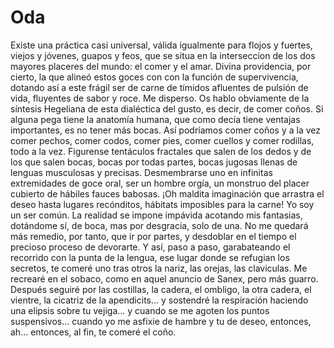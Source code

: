 Oda
===

Existe una práctica casi universal, válida igualmente para flojos y
fuertes, viejos y jóvenes, guapos y feos, que se situa en la
interseccion de los dos mayores placeres del mundo: el comer y el
amar. Divina providencia, por cierto, la que alineó estos goces con
con la función de supervivencia, dotando así a este frágil ser de
carne de tímidos afluentes de pulsión de vida, fluyentes de sabor y
roce. Me disperso. Os hablo obviamente de la síntesis Hegeliana de
esta dialéctica del gusto, es decir, de comer coños. Si alguna pega
tiene la anatomía humana, que como decía tiene ventajas importantes,
es no tener más bocas. Así podríamos comer coños y a la vez comer
pechos, comer codos, comer pies, comer cuellos y comer rodillas, todo
a la vez. Figurense tentáculos fractales que salen de los dedos y de
los que salen bocas, bocas por todas partes, bocas jugosas llenas de
lenguas musculosas y precisas. Desmembrarse uno en infinitas
extremidades de goce oral, ser un hombre orgía, un monstruo del placer
cubierto de hábiles fauces babosas. ¡Oh maldita imaginación que
arrastra el deseo hasta lugares recónditos, hábitats imposibles para
la carne!  Yo soy un ser común. La realidad se impone impávida
acotando mis fantasias, dotándome sí, de boca, mas por desgracia, solo
de una. No me quedará más remedio, por tanto, que ir por partes, y
desdoblar en el tiempo el precioso proceso de devorarte. Y así, paso a
paso, garabateando el recorrido con la punta de la lengua, ese lugar
donde se refugian los secretos, te comeré uno tras otros la nariz, las
orejas, las claviculas. Me recrearé en el sobaco, como en aquel
anuncio de Sanex, pero más guarro. Después seguiré por las costillas,
la cadera, el ombligo, la otra cadera, el vientre, la cicatriz de la
apendicits... y sostendré la respiración haciendo una elipsis sobre tu
vejiga... y cuando se me agoten los puntos suspensivos... cuando yo me
asfixie de hambre y tu de deseo, entonces, ah... entonces, al fin, te
comeré el coño.

